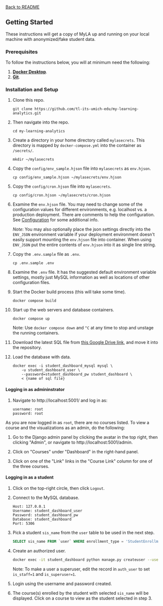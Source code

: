 [Back to README](../README.md)

## Getting Started

These instructions will get a copy of MyLA up and running on your local machine with anonymized/fake student data.

### Prerequisites

To follow the instructions below, you will at minimum need the following:
1. **[Docker Desktop](https://www.docker.com/products/docker-desktop/)**.
1. **[Git](https://git-scm.com/downloads)**.

### Installation and Setup

1. Clone this repo.
    ```
    git clone https://github.com/tl-its-umich-edu/my-learning-analytics.git
    ```

1. Then navigate into the repo.
    ```
    cd my-learning-analytics
    ```

1. Create a directory in your home directory called `mylasecrets`. This directory is mapped by `docker-compose.yml` into the container as `/secrets/`.
    ```
    mkdir ~/mylasecrets
    ```

1. Copy the `config/env_sample.hjson` file into `mylasecrets` as `env.hjson`.
    ```
    cp config/env_sample.hjson ~/mylasecrets/env.hjson
    ```

1. Copy the `config/cron.hjson` file into `mylasecrets`.
    ```
    cp config/cron.hjson ~/mylasecrets/cron.hjson
    ```

1. Examine the `env.hjson` file. You may need to change some of the configuration values for different environments,
e.g. localhost vs. a production deployment. There are comments to help the configuration.
See [Configuration](configuration.md) for some additional info.

    *Note*: You may also optionally place the json settings directly into the `ENV_JSON` environment variable
    if your deployment environment doesn't easily support mounting the `env.hjson` file into container.
    When using `ENV_JSON` put the entire contents of `env.hjson` into it as single line string.

1. Copy the `.env.sample` file as `.env`. 
    ```
    cp .env.sample .env
    ```

1. Examine the `.env` file. It has the suggested default environment variable settings,
mostly just MySQL information as well as locations of other configuration files.

1. Start the Docker build process (this will take some time).
    ```
    docker compose build
    ```

1. Start up the web servers and database containers.
    ```
    docker compose up
    ```

    Note: Use `docker compose down` and `^C` at any time to stop and unstage the running containers.

1. Download the latest SQL file from [this Google Drive link](https://drive.google.com/drive/u/0/folders/1Pj7roNjRPGyumKKal8-h5E6ukUiXTDI9), and move it into the repository.

1. Load the database with data.
    ```
    docker exec -i student_dashboard_mysql mysql \
        -u student_dashboard_user \
        --password=student_dashboard_pw student_dashboard \
        < {name of sql file}
    ```

#### Logging in as admininstrator

1. Navigate to http://localhost:5001/ and log in as:
    ```
    username: root
    password: root
    ```

As you are now logged in as `root`, there are no courses listed.
To view a course and the visualizations as an admin, do the following:

1. Go to the Django admin panel by clicking the avatar in the top right, then clicking "Admin",
or navigate to http://localhost:5001/admin.

2. Click on "Courses" under "Dashboard" in the right-hand panel.

3. Click on one of the "Link" links in the "Course Link" column for one of the three courses.

#### Logging in as a student

1. Click on the top-right circle, then click `Logout`.

1. Connect to the MySQL database.
    ```
    Host: 127.0.0.1
    Username: student_dashboard_user
    Password: student_dashboard_pw
    Database: student_dashboard
    Port: 5306
    ```
    
1. Pick a student `sis_name` from the `user` table to be used in the next step.

    ```sql
    SELECT sis_name FROM `user` WHERE enrollment_type = 'StudentEnrollment'
    ```

1. Create an authorized user.
    ```sh
    docker exec -it student_dashboard python manage.py createuser --username={insert sis_name} --password={create password} --email=test@test.com
    ```
    
    Note: To make a user a superuser, edit the record in `auth_user` to set `is_staff=1` and `is_superuser=1`.
    
1. Login using the username and password created.

1. The course(s) enrolled by the student with selected `sis_name` will be displayed. Click on a course to view as the student selected in step 3.
